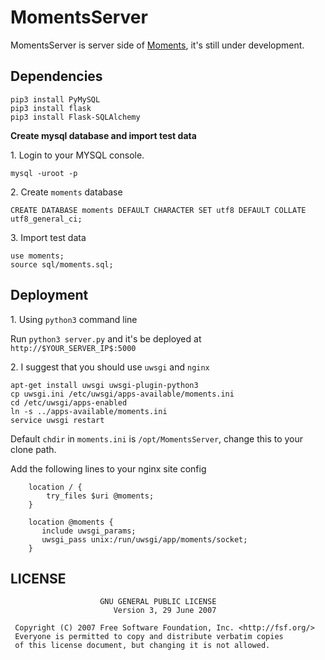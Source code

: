 # MomentsServer
MomentsServer is server side of [Moments](https://github.com/xdtianyu/Moments), it's still under development.

Dependencies
-------

    pip3 install PyMySQL
    pip3 install flask
    pip3 install Flask-SQLAlchemy

**Create mysql database and import test data**

1\. Login to your MYSQL console.

    mysql -uroot -p

2\. Create `moments` database

    CREATE DATABASE moments DEFAULT CHARACTER SET utf8 DEFAULT COLLATE utf8_general_ci;

3\. Import test data

    use moments;
    source sql/moments.sql;

Deployment
-------

1\. Using `python3` command line

Run `python3 server.py` and it's be deployed at `http://$YOUR_SERVER_IP$:5000`

2\. I suggest that you should use `uwsgi` and `nginx`

    apt-get install uwsgi uwsgi-plugin-python3
    cp uwsgi.ini /etc/uwsgi/apps-available/moments.ini
    cd /etc/uwsgi/apps-enabled
    ln -s ../apps-available/moments.ini
    service uwsgi restart

Default `chdir` in `moments.ini` is `/opt/MomentsServer`, change this to your clone path.

Add the following lines to your nginx site config

```
    location / {
        try_files $uri @moments;
    }

    location @moments {
       include uwsgi_params;
       uwsgi_pass unix:/run/uwsgi/app/moments/socket;
    }
```

LICENSE
-------

```
                    GNU GENERAL PUBLIC LICENSE
                       Version 3, 29 June 2007

 Copyright (C) 2007 Free Software Foundation, Inc. <http://fsf.org/>
 Everyone is permitted to copy and distribute verbatim copies
 of this license document, but changing it is not allowed.
```
